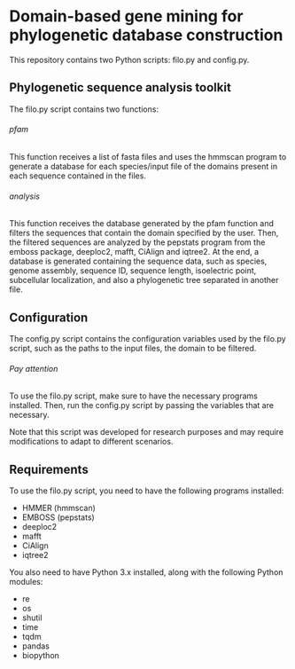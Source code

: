 # Domain-based gene mining for phylogenetic database construction

This repository contains two Python scripts: filo.py and config.py.

## Phylogenetic sequence analysis toolkit
The filo.py script contains two functions:

###### pfam
This function receives a list of fasta files and uses the hmmscan program to generate a database for each species/input file of the domains present in each sequence contained in the files.

###### analysis
This function receives the database generated by the pfam function and filters the sequences that contain the domain specified by the user. Then, the filtered sequences are analyzed by the pepstats program from the emboss package, deeploc2, mafft, CiAlign and iqtree2. At the end, a database is generated containing the sequence data, such as species, genome assembly, sequence ID, sequence length, isoelectric point, subcellular localization, and also a phylogenetic tree separated in another file.

## Configuration
The config.py script contains the configuration variables used by the filo.py script, such as the paths to the input files, the domain to be filtered.

###### Pay attention

To use the filo.py script, make sure to have the necessary programs installed. Then, run the config.py script by passing the variables that are necessary.

Note that this script was developed for research purposes and may require modifications to adapt to different scenarios.

## Requirements
To use the filo.py script, you need to have the following programs installed:

- HMMER (hmmscan)
- EMBOSS (pepstats)
- deeploc2
- mafft
- CiAlign
- iqtree2

You also need to have Python 3.x installed, along with the following Python modules:

- re
- os
- shutil
- time
- tqdm
- pandas
- biopython

